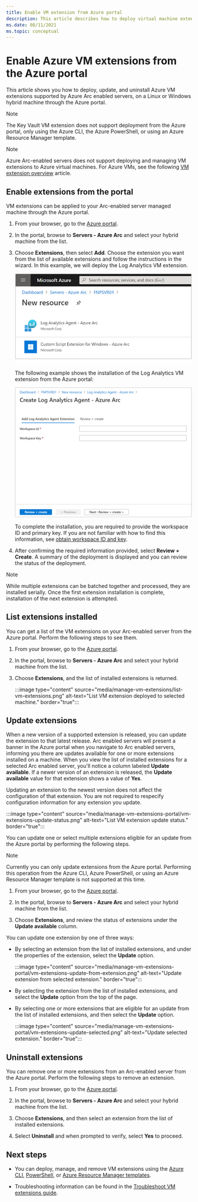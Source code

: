 ```yaml
---
title: Enable VM extension from Azure portal
description: This article describes how to deploy virtual machine extensions to Azure Arc-enabled servers running in hybrid cloud environments from the Azure portal.
ms.date: 08/11/2021
ms.topic: conceptual
---
```


# Enable Azure VM extensions from the Azure portal

This article shows you how to deploy, update, and uninstall Azure VM extensions supported by Azure Arc enabled servers, on a Linux or Windows hybrid machine through the Azure portal.

> [!NOTE]
> The Key Vault VM extension does not support deployment from the Azure portal, only using the Azure CLI, the Azure PowerShell, or using an Azure Resource Manager template.

> [!NOTE]
> Azure Arc-enabled servers does not support deploying and managing VM extensions to Azure virtual machines. For Azure VMs, see the following [VM extension overview](../../virtual-machines/extensions/overview.md) article.

## Enable extensions from the portal

VM extensions can be applied to your Arc-enabled server managed machine through the Azure portal.

1. From your browser, go to the [Azure portal](https://portal.azure.com).

2. In the portal, browse to **Servers - Azure Arc** and select your hybrid machine from the list.

3. Choose **Extensions**, then select **Add**. Choose the extension you want from the list of available extensions and follow the instructions in the wizard. In this example, we will deploy the Log Analytics VM extension.

    ![Select VM extension for selected machine](./media/manage-vm-extensions/add-vm-extensions.png)

    The following example shows the installation of the Log Analytics VM extension from the Azure portal:

    ![Install Log Analytics VM extension](./media/manage-vm-extensions/mma-extension-config.png)

    To complete the installation, you are required to provide the workspace ID and primary key. If you are not familiar with how to find this information, see [obtain workspace ID and key](../../azure-monitor/agents/log-analytics-agent.md#workspace-id-and-key).

4. After confirming the required information provided, select **Review + Create**. A summary of the deployment is displayed and you can review the status of the deployment.

>[!NOTE]
>While multiple extensions can be batched together and processed, they are installed serially. Once the first extension installation is complete, installation of the next extension is attempted.

## List extensions installed

You can get a list of the VM extensions on your Arc-enabled server from the Azure portal. Perform the following steps to see them.

1. From your browser, go to the [Azure portal](https://portal.azure.com).

2. In the portal, browse to **Servers - Azure Arc** and select your hybrid machine from the list.

3. Choose **Extensions**, and the list of installed extensions is returned.

    :::image type="content" source="media/manage-vm-extensions/list-vm-extensions.png" alt-text="List VM extension deployed to selected machine." border="true":::

## Update extensions

When a new version of a supported extension is released, you can update the extension to that latest release. Arc enabled servers will present a banner in the Azure portal when you navigate to Arc enabled servers, informing you there are updates available for one or more extensions installed on a machine. When you view the list of installed extensions for a selected Arc enabled server, you'll notice a column labeled **Update available**. If a newer version of an extension is released, the **Update available** value for that extension shows a value of **Yes**. 

Updating an extension to the newest version does not affect the configuration of that extension. You are not required to respecify configuration information for any extension you update.

:::image type="content" source="media/manage-vm-extensions-portal/vm-extensions-update-status.png" alt-text="List VM extension update status." border="true":::

You can update one or select multiple extensions eligible for an update from the Azure portal by performing the following steps.

> [!NOTE]
> Currently you can only update extensions from the Azure portal. Performing this operation from the Azure CLI, Azure PowerShell, or using an Azure Resource Manager template is not supported at this time.

1. From your browser, go to the [Azure portal](https://portal.azure.com).

2. In the portal, browse to **Servers - Azure Arc** and select your hybrid machine from the list.

3. Choose **Extensions**, and review the status of extensions under the **Update available** column. 

You can update one extension by one of three ways:

* By selecting an extension from the list of installed extensions, and under the properties of the extension, select the **Update** option.

    :::image type="content" source="media/manage-vm-extensions-portal/vm-extensions-update-from-extension.png" alt-text="Update extension from selected extension." border="true":::

* By selecting the extension from the list of installed extensions, and select the **Update** option from the top of the page.

* By selecting one or more extensions that are eligible for an update from the list of installed extensions, and then select the **Update** option.

    :::image type="content" source="media/manage-vm-extensions-portal/vm-extensions-update-selected.png" alt-text="Update selected extension." border="true":::

## Uninstall extensions

You can remove one or more extensions from an Arc-enabled server from the Azure portal. Perform the following steps to remove an extension.

1. From your browser, go to the [Azure portal](https://portal.azure.com).

2. In the portal, browse to **Servers - Azure Arc** and select your hybrid machine from the list.

3. Choose **Extensions**, and then select an extension from the list of installed extensions.

4. Select **Uninstall** and when prompted to verify, select **Yes** to proceed.

## Next steps

- You can deploy, manage, and remove VM extensions using the [Azure CLI](manage-vm-extensions-cli.md), [PowerShell](manage-vm-extensions-powershell.md), or [Azure Resource Manager templates](manage-vm-extensions-template.md).

- Troubleshooting information can be found in the [Troubleshoot VM extensions guide](troubleshoot-vm-extensions.md).